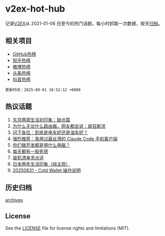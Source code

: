 # v2ex-hot-hub

 记录[V2EX](https://www.v2ex.com/)从 2021-01-06 日至今的热门话题。每小时抓取一次数据，按天[归档](archives)。
 
 ## 相关项目

- [GitHub热榜](https://github.com/lonnyzhang423/github-hot-hub)
- [知乎热榜](https://github.com/lonnyzhang423/zhihu-hot-hub)
- [微博热榜](https://github.com/lonnyzhang423/weibo-hot-hub)
- [头条热榜](https://github.com/lonnyzhang423/toutiao-hot-hub)
- [抖音热榜](https://github.com/lonnyzhang423/douyin-hot-hub)


 `更新时间：2025-09-01 10:52:12 +0800`

## 热议话题

1. [东京两周生活初印象：缺点篇](https://www.v2ex.com/t/1156053)
1. [为什么无论什么路由器，网友都会说：疯狂断流](https://www.v2ex.com/t/1156081)
1. [问下各位：到底是电车好还是油车好？](https://www.v2ex.com/t/1156084)
1. [强烈推荐：我用过最丝滑的 Claude Code 手机客户端](https://www.v2ex.com/t/1156040)
1. [你们做开发都是用什么电脑？](https://www.v2ex.com/t/1156151)
1. [每天都有一股死感](https://www.v2ex.com/t/1156043)
1. [装机清单求点评](https://www.v2ex.com/t/1156133)
1. [日本两年生活印象（纯主观）](https://www.v2ex.com/t/1156144)
1. [20250831 - Cold Wallet 操作说明](https://www.v2ex.com/t/1156103)

## 历史归档

[archives](archives)

## License

See the [LICENSE](LICENSE) file for license rights and limitations (MIT).

